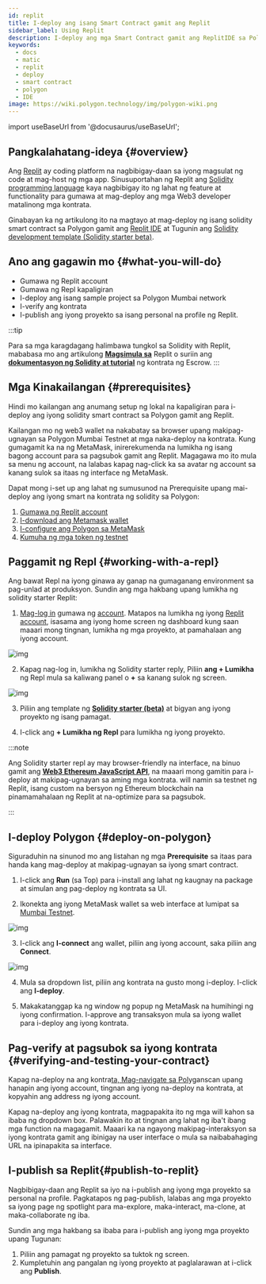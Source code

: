```yaml
---
id: replit
title: I-deploy ang isang Smart Contract gamit ang Replit
sidebar_label: Using Replit
description: I-deploy ang mga Smart Contract gamit ang ReplitIDE sa Polygon
keywords:
  - docs
  - matic
  - replit
  - deploy
  - smart contract
  - polygon
  - IDE
image: https://wiki.polygon.technology/img/polygon-wiki.png
---
```


import useBaseUrl from '@docusaurus/useBaseUrl';

## Pangkalahatang-ideya {#overview}

Ang [Replit](https://docs.replit.com/tutorials/01-introduction-to-the-repl-it-ide) ay coding platform na nagbibigay-daan sa iyong magsulat ng code at mag-host ng mga app. Sinusuportahan ng Replit ang [Solidity programming language](https://replit.com/@replit/Solidity-starter-beta?v=1) kaya nagbibigay ito ng lahat ng feature at functionality para gumawa at mag-deploy ang mga Web3 developer matalinong mga kontrata.

Ginabayan ka ng artikulong ito na magtayo at mag-deploy ng isang solidity smart contract sa Polygon gamit ang [Replit IDE](https://replit.com/signup) at Tugunin ang [Solidity development template (Solidity starter beta)](https://replit.com/@replit/Solidity-starter-beta?v=1).

## Ano ang gagawin mo {#what-you-will-do}

- Gumawa ng Replit account
- Gumawa ng Repl kapaligiran
- I-deploy ang isang sample project sa Polygon Mumbai network
- I-verify ang kontrata
- I-publish ang iyong proyekto sa isang personal na profile ng Replit.

:::tip

Para sa mga karagdagang halimbawa tungkol sa Solidity with Replit, mababasa mo ang artikulong <ins>**[Magsimula sa](https://blog.replit.com/solidity)**</ins> Replit o suriin ang <ins>**[dokumentasyon ng Solidity at tutorial](https://docs.replit.com/tutorials/33-escrow-contract-with-solidity)**</ins> ng kontrata ng Escrow.
:::

## Mga Kinakailangan {#prerequisites}

Hindi mo kailangan ang anumang setup ng lokal na kapaligiran para i-deploy ang iyong solidity smart contract sa Polygon gamit ang Replit.

Kailangan mo ng web3 wallet na nakabatay sa browser upang makipag-ugnayan sa Polygon Mumbai Testnet at mga naka-deploy na kontrata. Kung gumagamit ka na ng MetaMask, inirerekumenda na lumikha ng isang bagong account para sa pagsubok gamit ang Replit. Magagawa mo ito mula sa menu ng account, na lalabas kapag nag-click ka sa avatar ng account sa kanang sulok sa itaas ng interface ng MetaMask.

Dapat mong i-set up ang lahat ng sumusunod na Prerequisite upang mai-deploy ang iyong smart na kontrata ng solidity sa Polygon:

1. [Gumawa ng Replit account](https://replit.com/signup)
2. [I-download ang Metamask wallet](/docs/develop/metamask/hello)
3. [I-configure ang Polygon sa MetaMask](/docs/develop/metamask/config-polygon-on-metamask)
4. [Kumuha ng mga token ng testnet](https://faucet.polygon.technology)

## Paggamit ng Repl {#working-with-a-repl}

Ang bawat Repl na iyong ginawa ay ganap na gumaganang environment sa pag-unlad at produksyon. Sundin ang mga hakbang upang lumikha ng solidity starter Replit:

1. [Mag-log in](https://replit.com/login) gumawa ng [account](https://replit.com/signup). Matapos na lumikha ng iyong [Replit account](https://docs.replit.com/tutorials/01-introduction-to-the-repl-it-ide), isasama ang iyong home screen ng dashboard kung saan maaari mong tingnan, lumikha ng mga proyekto, at pamahalaan ang iyong account.

![img](/img/replit/dashboard.png)

2. Kapag nag-log in, lumikha ng Solidity starter reply, Piliin **ang + Lumikha** ng Repl mula sa kaliwang panel o **+** sa kanang sulok ng screen.

![img](/img/replit/solidity.png)

3. Piliin ang template ng [**Solidity starter (beta)**](https://replit.com/@replit/Solidity-starter-beta?v=1) at bigyan ang iyong proyekto ng isang pamagat.

4. I-click ang **+ Lumikha ng Repl** para lumikha ng iyong proyekto.

:::note

Ang Solidity starter repl ay may browser-friendly na interface, na binuo gamit ang <ins>**[Web3 Ethereum JavaScript API](https://web3js.readthedocs.io/en/v1.5.2/)**</ins>, na maaari mong gamitin para i-deploy at makipag-ugnayan sa aming mga kontrata. will namin sa testnet ng Replit, isang custom na bersyon ng Ethereum blockchain na pinamamahalaan ng Replit at na-optimize para sa pagsubok.

:::

## I-deploy Polygon {#deploy-on-polygon}

Siguraduhin na sinunod mo ang listahan ng mga **Prerequisite** sa itaas para handa kang mag-deploy at makipag-ugnayan sa iyong smart contract.

1. I-click ang **Run** (sa Top) para i-install ang lahat ng kaugnay na package at simulan ang pag-deploy ng kontrata sa UI.

2. Ikonekta ang iyong MetaMask wallet sa web interface at lumipat sa [Mumbai Testnet](docs/develop/metamask/config-polygon-on-metamask).

![img](/img/replit/connect.png)

3. I-click ang **I-connect** ang wallet, piliin ang iyong account, saka piliin ang **Connect**.

![img](/img/replit/deploy-list.png)

4. Mula sa dropdown list, piliin ang kontrata na gusto mong i-deploy. I-click ang **I-deploy**.

5. Makakatanggap ka ng window ng popup ng MetaMask na humihingi ng iyong confirmation. I-approve ang transaksyon mula sa iyong wallet para i-deploy ang iyong kontrata.

## Pag-verify at pagsubok sa iyong kontrata {#verifying-and-testing-your-contract}

Kapag na-deploy na ang kontra[ta, Mag-navigate sa Pol](https://mumbai.polygonscan.com/)yganscan upang hanapin ang iyong account, tingnan ang iyong na-deploy na kontrata, at kopyahin ang address ng iyong account.

Kapag na-deploy ang iyong kontrata, magpapakita ito ng mga will kahon sa ibaba ng dropdown box. Palawakin ito at tingnan ang lahat ng iba't ibang mga function na magagamit. Maaari ka na ngayong makipag-interaksyon sa iyong kontrata gamit ang ibinigay na user interface o mula sa naibabahaging URL na ipinapakita sa interface.

## I-publish sa Replit​ {#publish-to-replit}

Nagbibigay-daan ang Replit sa iyo na i-publish ang iyong mga proyekto sa personal na profile. Pagkatapos ng pag-publish, lalabas ang mga proyekto sa iyong page ng spotlight para ma-explore, maka-interact, ma-clone, at maka-collaborate ng iba.

Sundin ang mga hakbang sa ibaba para i-publish ang iyong mga proyekto upang Tugunan:

1. Piliin ang pamagat ng proyekto sa tuktok ng screen.
2. Kumpletuhin ang pangalan ng iyong proyekto at paglalarawan at i-click ang **Publish**.
